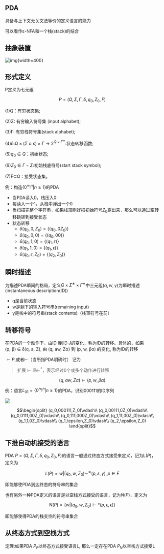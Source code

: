 ## PDA

具备与上下文无关文法等价的定义语言的能力

可以看作ε-NFA和一个栈(stack)的结合

## 抽象装置

![img](https://github.com/DINOREXNB/DINOREXNB.github.io/blob/main/docs/images/xsyy9-1.png?raw=true){width=400}

## 形式定义

P定义为七元组

$$P=(Q,\Sigma,\Gamma,\delta,q_0,Z_0,F)$$

(1)Q：有穷状态集;

(2)Σ: 有穷输入符号集 (input alphabet);

(3)Γ: 有穷栈符号集(stack alphabet);

(4)δ:$Q×(Σ∪{ε})×Γ→ 2^{Q×Γ^∗}$:状态转移函数;

(5)$q_0∈Q$：初始状态;

(6)$Z_0∈Γ−Σ$:初始栈底符号(start stack symbol);

(7)F⊆Q：接受状态集。

例：构造$\{0^n1^n|n≥1\}$的PDA

- 当PDA读入0，栈压入0
- 每读入一个1，从栈中弹出一个0
- 当扫描完整个字符串，如果栈顶刚好把初始符号$Z_0$露出来，那么可以通过空转移跳转到接受状态
- 状态转移
    - $\delta(q_0,0,Z_0)=\{(q_0,0Z_0)\}$
    - $\delta(q_0,0,0)=\{(q_0,00)\}$
    - $\delta(q_0,1,0)=\{(q_1,\epsilon)\}$
    - $\delta(q_1,1,0)=\{(q_1,\epsilon)\}$
    - $\delta(q_0,\epsilon,Z_0)=\{(q_2,Z_0)\}$

## 瞬时描述

为描述PDA瞬间的格局，定义$Q×Σ^∗×{Γ^∗}$中三元组$(q,w,γ)$为瞬时描述(instantaneous description(ID))

- q是当前状态
- w是剩下的输入符号串(remaining input)
- γ是栈中的符号串(stack contents)（栈顶符号在前）


## 转移符号

在PDA的一个动作下，由ID I到ID J的变化，称为ID的转移。具体的，如果 (p, β) ∈ δ(q, a, Z), 由 (q, aw, Zα) 到 (p, w, βα) 的变化, 称为ID的转移

$⊢P$,或者$⊢$（当所指PDA明确时） 记为

> 扩展$\vdash 到\vdash^*$，表示经过0个或多个动作进行转移

$$(q, aw, Zα)⊢(p, w, βα)$$

例：语言$L_{01}=\{0^n1^n|n≥1\}$的PDA，识别000111的ID序列

<img src="https://github.com/DINOREXNB/DINOREXNB.github.io/blob/main/docs/images/xsyy9-2.png?raw=true">

$$\begin{split}
    (q_0,000111,Z_0)\vdash\\
    (q_0,00111,0Z_0)\vdash\\
    (q_0,0111,00Z_0)\vdash\\
    (q_0,111,000Z_0)\vdash\\
    (q_1,11,00Z_0)\vdash\\
    (q_1,1,0Z_0)\vdash\\
    (q_1,\epsilon,Z_0)\vdash\\
    (q_2,\epsilon,Z_0)
\end{split}$$

## 下推自动机接受的语言

PDA $P = (Q, Σ, Γ, δ, q_0, Z_0, F)$的语言一般通过终态方式接受来定义，记为$\text{L}(P)$，定义为

$$L(P)= {w |(q_0, w,Z_0)⊢^∗(p, ε, γ), p ∈ F}$$

即能够使PDA到达终态的符号串的集合

也有另外一种PDA定义的语言是以空栈方式接受的语言，记为$N(P)$，定义为

$$\text{N}(P)=\{w|(q_0,w,Z_0)\vdash* (p,\epsilon,\epsilon)\}$$

即能够使得PDA的栈变空的符号串集合

## 从终态方式到空栈方式

定理:如果PDA $P_F$以终态方式接受语言L, 那么一定存在PDA $P_N$以空栈方式接受L